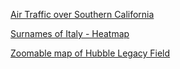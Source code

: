 [Air Traffic over Southern California](https://hopperrr.github.io/airtraffic/index.html)

[Surnames of Italy - Heatmap](https://hopperrr.github.io/surnames_heatmap/)

[Zoomable map of Hubble Legacy Field](https://hopperrr.github.io/hubble/index.html)
